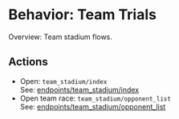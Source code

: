 # Behavior: Team Trials

Overview: Team stadium flows.

## Actions

- Open: `team_stadium/index`  
   See: [endpoints/team_stadium/index](../endpoints/team_stadium/index/README.md)
- Open team race: `team_stadium/opponent_list`  
   See: [endpoints/team_stadium/opponent_list](../endpoints/team_stadium/opponent_list/README.md)
